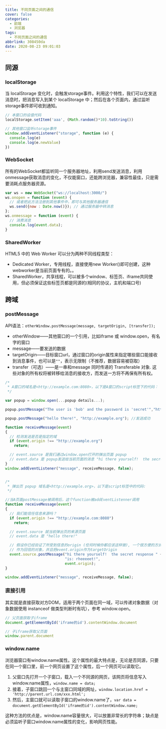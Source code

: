 ```yaml
---
title: 不同页面之间的通信
cover: false
categories:
  - 前端
  - 浏览器
tags:
  - 不同页面之间的通信
abbrlink: 308450da
date: 2020-08-23 09:01:03
---
```

## 同源
### localStorage
当 localStorage 变化时，会触发storage事件。利用这个特性，我们可以在发送消息时，把消息写入到某个 localStorage 中；然后在各个页面内，通过监听storage事件即可收到通知。
```js
// 本窗口的设值代码
localStorage.setItem('aaa', (Math.random()*10).toString())

// 其他窗口监听storage事件
window.addEventListener("storage", function (e) {
  console.log(e)
  console.log(e.newValue)
})
```

### WebSocket
所有的WebSocket都监听同一个服务器地址，利用send发送消息，利用onmessage获取消息的变化，不仅能窗口，还能跨浏览器，兼容性最佳，只是需要消耗点服务器资源。
```js
var ws = new WebSocket("ws://localhost:3000/")
ws.onopen = function (event) {
  // 或者把此方法注册到其他事件中，即可与其他服务器通信
  ws.send({now : Date.now()}); // 通过服务器中转消息
};
ws.onmessage = function (event) {
  // 消费消息
  console.log(event.data);
}
```

### SharedWorker
HTML5 中的 Web Worker 可以分为两种不同线程类型：
- Dedicated Worker，专用线程，直接使用new Worker()即可创建，这种webworker是当前页面专有的。。
- SharedWorker，共享线程，可以被多个window、标签页、iframe共同使用，但必须保证这些标签页都是同源的(相同的协议，主机和端口号)

## 跨域
### postMessage
API语法：`otherWindow.postMessage(message, targetOrigin, [transfer]);`
- otherWindow——其他窗口的一个引用，比如iframe 或 window.open，有名字的窗口
- message——要发送的数据
- targetOrigin——目标窗口url，通过窗口的origin属性来指定哪些窗口能接收到消息事件，也可以是`""`，表示无限制（不推荐，数据容易被窃取）
- transfer（可选）——是一串和message 同时传递的 Transferable 对象. 这些对象的所有权将被转移给消息的接收方，而发送一方将不再保有所有权。

```js
/*
 * A窗口的域名是<http://example.com:8080>，以下是A窗口的script标签下的代码：
 */

var popup = window.open(...popup details...);

popup.postMessage("The user is 'bob' and the password is 'secret'","https://secure.example.net");//发送失败，targetOrigin设置不对

popup.postMessage("hello there!", "http://example.org"); //发送成功

function receiveMessage(event)
{
  // 检测发送是否是指定的域
  if (event.origin !== "http://example.org")
    return;

  // event.source 是我们通过window.open打开的弹出页面 popup
  // event.data 是 popup发送给当前页面的消息 "hi there yourself!  the secret response is: rheeeeet!"
}
window.addEventListener("message", receiveMessage, false);


/*
 * 弹出页 popup 域名是<http://example.org>，以下是script标签中的代码:
 */

//当A页面postMessage被调用后，这个function被addEventListenner调用
function receiveMessage(event)
{
  // 我们能信任信息来源吗？
  if (event.origin !== "http://example.com:8080")
    return;

  // event.source 就当前弹出页的来源页面
  // event.data 是 "hello there!"

  // 假设你已经验证了所受到信息的origin (任何时候你都应该这样做), 一个很方便的方式就是把enent.source
  // 作为回信的对象，并且把event.origin作为targetOrigin
  event.source.postMessage("hi there yourself!  the secret response " +
                           "is: rheeeeet!",
                           event.origin);
}

window.addEventListener("message", receiveMessage, false);
```

### 直接引用
其实就是直接获取对方DOM，适用于两个页面在同一域，可以传递对象数据（对象数据使用 instanceof 做类型判断时有坑），参考 window.open。
```js
// 父页面获取子iframe
document.getElementById('iframe的id').contentWindow.document

// 子iframe获取父页面
window.parent.document
```

### window.name
浏览器窗口有window.name属性。这个属性的最大特点是，无论是否同源，只要在同一个窗口里，前一个网页设置了这个属性，后一个网页可以读取它。

1. 父窗口先打开一个子窗口，载入一个不同源的网页，该网页将信息写入window.name属性，`window.name = data;`
2. 接着，子窗口跳回一个与主窗口同域的网址，`window.location.href = 'http://parent.url.com/xxx.html';`
3. 然后，主窗口就可以读取子窗口的window.name了，`var data = document.getElementById('iframe的id').contentWindow.name;`


这种方法的优点是，window.name容量很大，可以放置非常长的字符串；缺点是必须监听子窗口window.name属性的变化，影响网页性能。
